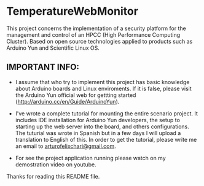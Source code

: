 TemperatureWebMonitor
=====================

This project concerns the implementation of a security platform for the management and control of an HPCC (High Performance Computing Cluster). Based on open source technologies applied to products such as Arduino Yun and Scientific Linux OS.


IMPORTANT INFO:
---------------

 - I assume that who try to implement this project has basic knowledge about Arduino boards and Linux enviroments. If it is false, please visit the Arduino Yun official web for gettting started (http://arduino.cc/en/Guide/ArduinoYun).
 
 - I've wrote a complete tutorial for mounting the entire scenario project. It includes IDE installation for Arduino Yun developers, the setup to starting up the web server into the board, and others configurations. The tuturial was wrote in Spanish but in a few days I will upload a translation to English of this. In order to get the tutorial, please write me an email to arturofelixchari@gmail.com.
 
 - For see the project application running please watch on my demostration video on youtube. 



Thanks for reading this README file.
